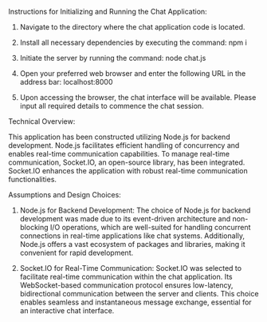 Instructions for Initializing and Running the Chat Application:

1. Navigate to the directory where the chat application code is located.

2. Install all necessary dependencies by executing the command: npm i

3. Initiate the server by running the command: node chat.js

4. Open your preferred web browser and enter the following URL in the address bar: localhost:8000

5. Upon accessing the browser, the chat interface will be available. Please input all required details to commence the chat session.

Technical Overview:

This application has been constructed utilizing Node.js for backend development. Node.js facilitates efficient handling of concurrency and enables real-time communication capabilities. To manage real-time communication, Socket.IO, an open-source library, has been integrated. Socket.IO enhances the application with robust real-time communication functionalities.

Assumptions and Design Choices:

1. Node.js for Backend Development: The choice of Node.js for backend development was made due to its event-driven architecture and non-blocking I/O operations, which are well-suited for handling concurrent connections in real-time applications like chat systems. Additionally, Node.js offers a vast ecosystem of packages and libraries, making it convenient for rapid development.

2. Socket.IO for Real-Time Communication: Socket.IO was selected to facilitate real-time communication within the chat application. Its WebSocket-based communication protocol ensures low-latency, bidirectional communication between the server and clients. This choice enables seamless and instantaneous message exchange, essential for an interactive chat interface.

